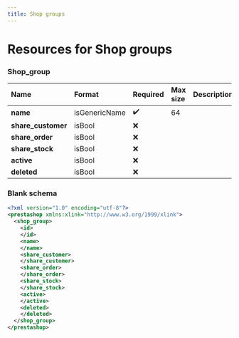```yaml
---
title: Shop groups
---
```


# Resources for Shop groups

### Shop_group

|        Name        |    Format     | Required | Max size | Description |
| :----------------- | :------------ | :------- | :------- | :---------- |
| **name**           | isGenericName | ✔️       | 64       |             |
| **share_customer** | isBool        | ❌        |          |             |
| **share_order**    | isBool        | ❌        |          |             |
| **share_stock**    | isBool        | ❌        |          |             |
| **active**         | isBool        | ❌        |          |             |
| **deleted**        | isBool        | ❌        |          |             |


### Blank schema

```xml
<?xml version="1.0" encoding="utf-8"?>
<prestashop xmlns:xlink="http://www.w3.org/1999/xlink">
  <shop_group>
    <id>
    </id>
    <name>
    </name>
    <share_customer>
    </share_customer>
    <share_order>
    </share_order>
    <share_stock>
    </share_stock>
    <active>
    </active>
    <deleted>
    </deleted>
  </shop_group>
</prestashop>
```

